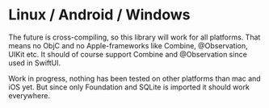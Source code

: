 # Linux / Android / Windows 

The future is cross-compiling, so this library will work for all platforms. That means no ObjC and no Apple-frameworks like Combine, @Observation, UIKit etc. It should of course support Combine and @Observation since used in SwiftUI.

Work in progress, nothing has been tested on other platforms than mac and iOS yet. But since only Foundation and SQLite is imported it should work everywhere.
